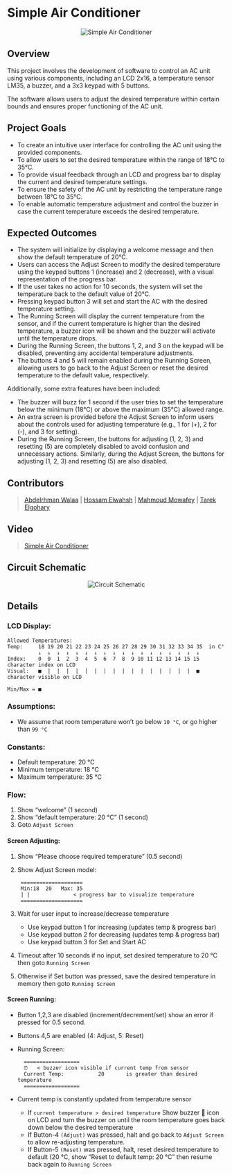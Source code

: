 # Simple Air Conditioner

<p align="center">
  <img src="https://github.com/AbdelrhmanWalaa/Sprints-Automotive_Software_Bootcamp/assets/44446382/890d18cb-2f81-45e1-badd-6622d7512d59" alt="Simple Air Conditioner">
</p>

## Overview

This project involves the development of software to control an AC unit using various components, including an LCD 2x16, a temperature sensor LM35, a buzzer, and a 3x3 keypad with 5 buttons. 

The software allows users to adjust the desired temperature within certain bounds and ensures proper functioning of the AC unit.

## Project Goals

- To create an intuitive user interface for controlling the AC unit using the provided components.
- To allow users to set the desired temperature within the range of 18°C to 35°C.
- To provide visual feedback through an LCD and progress bar to display the current and desired temperature settings.
- To ensure the safety of the AC unit by restricting the temperature range between 18°C to 35°C.
- To enable automatic temperature adjustment and control the buzzer in case the current temperature exceeds the desired temperature.

## Expected Outcomes

- The system will initialize by displaying a welcome message and then show the default temperature of 20°C.
- Users can access the Adjust Screen to modify the desired temperature using the keypad buttons 1 (increase) and 2 (decrease), with a visual representation of the progress bar.
- If the user takes no action for 10 seconds, the system will set the temperature back to the default value of 20°C.
- Pressing keypad button 3 will set and start the AC with the desired temperature setting.
- The Running Screen will display the current temperature from the sensor, and if the current temperature is higher than the desired temperature, a buzzer icon will be shown and the buzzer will activate until the temperature drops.
- During the Running Screen, the buttons 1, 2, and 3 on the keypad will be disabled, preventing any accidental temperature adjustments.
- The buttons 4 and 5 will remain enabled during the Running Screen, allowing users to go back to the Adjust Screen or reset the desired temperature to the default value, respectively.

Additionally, some extra features have been included:

- The buzzer will buzz for 1 second if the user tries to set the temperature below the minimum (18°C) or above the maximum (35°C) allowed range.
- An extra screen is provided before the Adjust Screen to inform users about the controls used for adjusting temperature (e.g., 1 for (+), 2 for (-), and 3 for setting).
- During the Running Screen, the buttons for adjusting (1, 2, 3) and resetting (5) are completely disabled to avoid confusion and unnecessary actions. Similarly, during the Adjust Screen, the buttons for adjusting (1, 2, 3) and resetting (5) are also disabled.

## Contributors

> [Abdelrhman Walaa](https://github.com/AbdelrhmanWalaa) |
> [Hossam Elwahsh](https://github.com/HossamElwahsh) |
> [Mahmoud Mowafey](https://github.com/Mahmoud-Mowafy) |
> [Tarek Elgohary](https://github.com/telgohry)

## Video
> [Simple Air Conditioner](https://drive.google.com/file/d/1ZH06oF34BZV8BQJCRTx4vyjBaZKROIPa/view?usp=sharing)

## Circuit Schematic

<p align="center">
  <img src="https://github.com/AbdelrhmanWalaa/Sprints-Automotive_Software_Bootcamp/assets/44446382/80783184-f8e8-4d76-9d68-98e10aa26614" alt="Circuit Schematic">
</p>

## Details

### LCD Display:

    Allowed Temperatures:
    Temp:     18 19 20 21 22 23 24 25 26 27 28 29 30 31 32 33 34 35  in C°
              ↓  ↓  ↓  ↓  ↓  ↓  ↓  ↓  ↓  ↓  ↓  ↓  ↓  ↓  ↓  ↓  ↓  ↓
    Index:    0  0  1  2  3  4  5  6  7  8  9 10 11 12 13 14 15 15   character index on LCD
    Visual:   ■  |  |  |  |  |  |  |  |  |  |  |  |  |  |  |  |  ■   character visible on LCD

    Min/Max = ■

### Assumptions:

- We assume that room temperature won’t go below `10 °C`, or go higher than `99 °C`

### Constants:

- Default temperature: 20 °C
- Minimum temperature: 18 °C
- Maximum temperature: 35 °C

### Flow:

1. Show “welcome” (1 second)
2. Show “default temperature: 20 °C” (1 second)
3. Goto `Adjust Screen`

#### Screen Adjusting:

1. Show “Please choose required temperature” (0.5 second)
2. Show Adjust Screen model:
 
        ====================
        Min:18  20   Max: 35
        | | 		     < progress bar to visualize temperature
        ====================

3. Wait for user input to increase/decrease temperature
    - Use keypad button 1 for increasing (updates temp & progress bar)
    - Use keypad button 2 for decreasing (updates temp & progress bar)
    - Use keypad button 3 for Set and Start AC
   
4. Timeout after 10 seconds if no input, set desired temperature to 20 °C then goto `Running Screen`
5. Otherwise if Set button was pressed, save the desired temperature in memory then goto `Running Screen`

#### Screen Running:

- Button 1,2,3 are disabled (increment/decrement/set) show an error if pressed for 0.5 second.
- Buttons 4,5 are enabled (4: Adjust, 5: Reset)
- Running Screen:

        ==================
        ⏰   < buzzer icon visible if current temp from sensor
        Current Temp:           20	     is greater than desired temperature
        ==================
  
- Current temp is constantly updated from temperature sensor
  - If `current temperature > desired temperature` Show buzzer 🔔 icon on LCD and turn the buzzer on until the room temperature goes back down below the desired temperature
  - If Button-4 `(Adjust)` was pressed, halt and go back to `Adjust Screen` to allow re-adjusting temperature.
  - If Button-5 `(Reset)` was pressed, halt, reset desired temperature to default (20 °C, show “Reset to default temp: 20 °C” then resume back again to `Running Screen`
